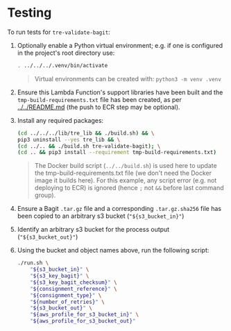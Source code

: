 # Testing

To run tests for `tre-validate-bagit`:

1. Optionally enable a Python virtual environment; e.g. if one is configured
    in the project's root directory use:

    ```bash
    . ../../../.venv/bin/activate
    ```

    > Virtual environments can be created with: `python3 -m venv .venv`

2. Ensure this Lambda Function's support libraries have been built and the
    `tmp-build-requirements.txt` file has been created, as per
    [../../README.md](../../README.md) (the push to ECR step may be optional).

3. Install any required packages:

    ```bash
    (cd ../../../lib/tre_lib && ./build.sh) && \
    pip3 uninstall --yes tre_lib && \
    (cd ../.. && ./build.sh tre-validate-bagit); \
    (cd .. && pip3 install --requirement tmp-build-requirements.txt)
    ```
    > The Docker build script (`../../build.sh`) is used here to update the
        tmp-build-requirements.txt file (we don't need the Docker image it
        builds here). For this example, any script error (e.g. not deploying
        to ECR) is ignored (hence `;` not `&&` before last command group).

4. Ensure a Bagit `.tar.gz` file and a corresponding `.tar.gz.sha256` file
    has been copied to an arbitrary s3 bucket (`"${s3_bucket_in}"`)
5. Identify an arbitrary s3 bucket for the process output (`"${s3_bucket_out}"`)
6. Using the bucket and object names above, run the following script:

    ```bash
    ./run.sh \
        "${s3_bucket_in}" \
        "${s3_key_bagit}" \
        "${s3_key_bagit_checksum}" \
        "${consignment_reference}" \
        "${consignment_type}" \
        "${number_of_retries}" \
        "${s3_bucket_out}" \
        "${aws_profile_for_s3_bucket_in}" \
        "${aws_profile_for_s3_bucket_out}"
    ```
